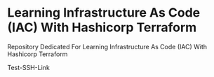 # Learning Infrastructure As Code (IAC) With Hashicorp Terraform
Repository Dedicated For Learning Infrastructure As Code (IAC) With Hashicorp Terraform


Test-SSH-Link
